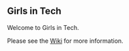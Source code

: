 ## Girls in Tech

Welcome to Girls in Tech.

Please see the [Wiki](https://github.com/TheImpactory/girls_in_tech/wiki) for more information.

